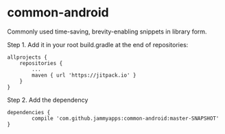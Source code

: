 # common-android
Commonly used time-saving, brevity-enabling snippets in library form.

Step 1. Add it in your root build.gradle at the end of repositories:

	allprojects {
		repositories {
			...
			maven { url 'https://jitpack.io' }
		}
	}

Step 2. Add the dependency

	dependencies {
	        compile 'com.github.jammyapps:common-android:master-SNAPSHOT'
	}
